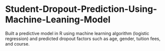# Student-Dropout-Prediction-Using-Machine-Leaning-Model
Built a predictive model in R using machine learning algorithm (logistic regression) and predicted dropout factors such as age, gender, tuition fees, and course.
